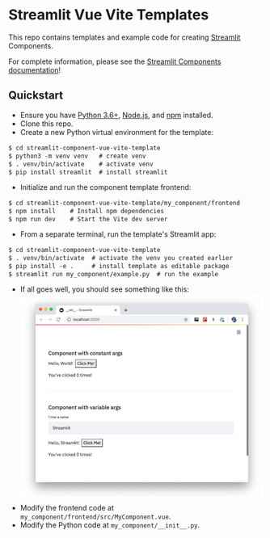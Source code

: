 # Streamlit Vue Vite Templates

This repo contains templates and example code for creating [Streamlit](https://streamlit.io) Components.

For complete information, please see the [Streamlit Components documentation](https://docs.streamlit.io/en/latest/streamlit_components.html)!

## Quickstart

* Ensure you have [Python 3.6+](https://www.python.org/downloads/), [Node.js](https://nodejs.org), and [npm](https://docs.npmjs.com/downloading-and-installing-node-js-and-npm) installed.
* Clone this repo.
* Create a new Python virtual environment for the template:
```
$ cd streamlit-component-vue-vite-template
$ python3 -m venv venv   # create venv
$ . venv/bin/activate    # activate venv
$ pip install streamlit  # install streamlit
```
* Initialize and run the component template frontend:
```
$ cd streamlit-component-vue-vite-template/my_component/frontend
$ npm install    # Install npm dependencies
$ npm run dev    # Start the Vite dev server
```
* From a separate terminal, run the template's Streamlit app:
```
$ cd streamlit-component-vue-vite-template
$ . venv/bin/activate  # activate the venv you created earlier
$ pip install -e .     # install template as editable package
$ streamlit run my_component/example.py  # run the example
```
* If all goes well, you should see something like this:
![Quickstart Success](quickstart.png)
* Modify the frontend code at `my_component/frontend/src/MyComponent.vue`.
* Modify the Python code at `my_component/__init__.py`.
